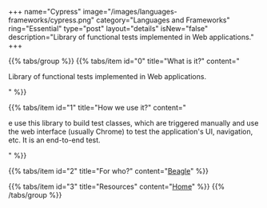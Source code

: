 +++
name="Cypress"
image="/images/languages-frameworks/cypress.png"
category="Languages and Frameworks"
ring="Essential"
type="post"
layout="details"
isNew="false"
description="Library of functional tests implemented in Web applications."
+++

{{% tabs/group %}}
  {{% tabs/item id="0" title="What is it?" content="<p>Library of functional tests implemented in Web applications.</p>" %}}

  {{% tabs/item id="1" title="How we use it?" content="<p>e use this library to build test classes, which are triggered manually and use the web interface (usually Chrome) to test the application's UI, navigation, etc. It is an end-to-end test.</p>" %}}

  {{% tabs/item id="2" title="For who?" content="<a href='https://usebeagle.io/' target='_blank'>Beagle</a>" %}}

  {{% tabs/item id="3" title="Resources" content="<a href='https://www.cypress.io/' target='_blank'>Home</a>" %}}
{{% /tabs/group %}}
